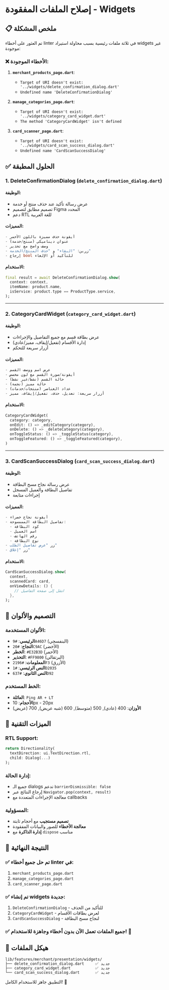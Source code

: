 # إصلاح الملفات المفقودة - Widgets

## 📋 ملخص المشكلة

تم العثور على أخطاء linter في ثلاثة ملفات رئيسية بسبب محاولة استيراد widgets غير موجودة:

### ❌ الأخطاء الموجودة:

1. **`merchant_products_page.dart`**:
   - `Target of URI doesn't exist: '../widgets/delete_confirmation_dialog.dart'`
   - `Undefined name 'DeleteConfirmationDialog'`

2. **`manage_categories_page.dart`**:
   - `Target of URI doesn't exist: '../widgets/category_card_widget.dart'`
   - `The method 'CategoryCardWidget' isn't defined`

3. **`card_scanner_page.dart`**:
   - `Target of URI doesn't exist: '../widgets/card_scan_success_dialog.dart'`
   - `Undefined name 'CardScanSuccessDialog'`

## ✅ الحلول المطبقة

### 1. **DeleteConfirmationDialog** (`delete_confirmation_dialog.dart`)

#### الوظيفة:
- عرض رسالة تأكيد عند حذف منتج أو خدمة
- تصميم مطابق لتصميم Figma المحدد
- دعم RTL للغة العربية

#### المميزات:
```dart
- أيقونة حذف مميزة باللون الأحمر
- عنوان ديناميكي (منتج/خدمة) 
- وصف واضح مع تحذير
- زرين: "البقاء" و "حذف المنتج/الخدمة"
- إرجاع bool للتأكيد أو الإلغاء
```

#### الاستخدام:
```dart
final result = await DeleteConfirmationDialog.show(
  context: context,
  itemName: product.name,
  isService: product.type == ProductType.service,
);
```

---

### 2. **CategoryCardWidget** (`category_card_widget.dart`)

#### الوظيفة:
- عرض بطاقة قسم مع جميع التفاصيل والإجراءات
- إدارة الأقسام (تفعيل/إيقاف، مميز/عادي)
- أزرار سريعة للتحكم

#### المميزات:
```dart
- عرض اسم ووصف القسم
- أيقونة/صورة القسم مع لون مخصص
- حالة القسم (نشط/غير نشط)
- حالة مميز (نجمة)
- عداد العناصر (منتجات/خدمات)
- أزرار سريعة: تعديل، حذف، تفعيل/إيقاف، مميز
```

#### الاستخدام:
```dart
CategoryCardWidget(
  category: category,
  onEdit: () => _editCategory(category),
  onDelete: () => _deleteCategory(category),
  onToggleStatus: () => _toggleStatus(category),
  onToggleFeatured: () => _toggleFeatured(category),
)
```

---

### 3. **CardScanSuccessDialog** (`card_scan_success_dialog.dart`)

#### الوظيفة:
- عرض رسالة نجاح مسح البطاقة
- تفاصيل البطاقة والعميل المسجل
- إجراءات متابعة

#### المميزات:
```dart
- أيقونة نجاح خضراء
- تفاصيل البطاقة المممسوحة:
  - كود البطاقة
  - اسم العميل
  - رقم الهاتف
  - نوع البطاقة
- زر "عرض تفاصيل الطلب"
- زر "إغلاق"
```

#### الاستخدام:
```dart
CardScanSuccessDialog.show(
  context,
  scannedCard: card,
  onViewDetails: () {
    // انتقل إلى صفحة التفاصيل
  },
);
```

## 🎨 التصميم والألوان

### الألوان المستخدمة:
- **الرئيسي**: `#9A46D7` (البنفسجي)
- **النجاح**: `#20C9AC` (الأخضر) 
- **الخطر**: `#E32B3D` (الأحمر)
- **التحذير**: `#FF9800` (البرتقالي)
- **المعلومات**: `#2196F3` (الأزرق)
- **النص الرئيسي**: `#1D2035`
- **النص الثانوي**: `#637D92`

### الخط المستخدم:
- **العائلة**: `Ping AR + LT`
- **الأحجام**: 10px - 20px
- **الأوزان**: 400 (عادي), 500 (متوسط), 600 (شبه عريض), 700 (عريض)

## 🔧 الميزات التقنية

### RTL Support:
```dart
return Directionality(
  textDirection: ui.TextDirection.rtl,
  child: Dialog(...)
);
```

### إدارة الحالة:
- جميع الـ dialogs تدعم `barrierDismissible: false`
- إرجاع النتائج عبر `Navigator.pop(context, result)`
- معالجة الإجراءات المتعددة مع callbacks

### المسؤولية:
- **تصميم مستجيب** مع أحجام ثابتة
- **معالجة الأخطاء** للصور والبيانات المفقودة
- **إدارة الذاكرة** مع `dispose` مناسب

## 🚀 النتيجة النهائية

### ✅ تم حل جميع أخطاء linter في:
1. `merchant_products_page.dart`
2. `manage_categories_page.dart` 
3. `card_scanner_page.dart`

### ✅ تم إنشاء widgets جديدة:
1. `DeleteConfirmationDialog` - للتأكيد من الحذف
2. `CategoryCardWidget` - لعرض بطاقات الأقسام
3. `CardScanSuccessDialog` - لنجاح مسح البطاقة

### ✅ جميع الملفات تعمل الآن بدون أخطاء وجاهزة للاستخدام! 🎉

## 📁 هيكل الملفات

```
lib/features/merchant/presentation/widgets/
├── delete_confirmation_dialog.dart     ✅ جديد
├── category_card_widget.dart           ✅ جديد  
└── card_scan_success_dialog.dart       ✅ جديد
```

التطبيق جاهز للاستخدام الكامل! 🚀
